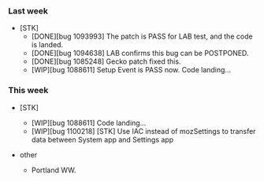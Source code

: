 ### Last week

* [STK]
  - [DONE][bug 1093993] The patch is PASS for LAB test, and the code is landed.
  - [DONE][bug 1094638] LAB confirms this bug can be POSTPONED.
  - [DONE][bug 1085248] Gecko patch fixed this.
  - [WIP][bug 1088611] Setup Event is PASS now. Code landing...

### This week

* [STK]
  - [WIP][bug 1088611] Code landing...
  - [WIP][bug 1100218] [STK] Use IAC instead of mozSettings to transfer data between System app and Settings app

* other
  - Portland WW.
